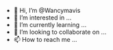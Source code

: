- 👋 Hi, I’m @Wancymavis
- 👀 I’m interested in ...
- 🌱 I’m currently learning ...
- 💞️ I’m looking to collaborate on ...
- 📫 How to reach me ...

<!---
Wancymavis/Wancymavis is a ✨ special ✨ repository because its `README.md` (this file) appears on your GitHub profile.
You can click the Preview link to take a look at your changes.
--->
